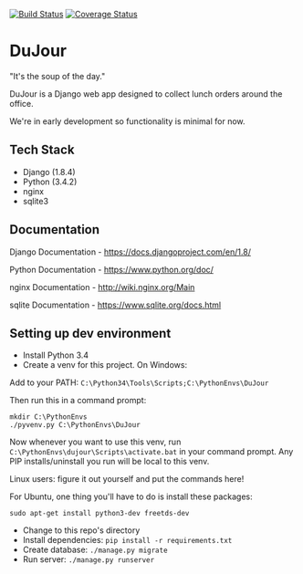 [![Build Status](https://travis-ci.org/nihalpd/DuJour.svg?branch=develop)](https://travis-ci.org/nihalpd/DuJour)
[![Coverage Status](https://coveralls.io/repos/nihalpd/DuJour/badge.svg?branch=develop&service=github)](https://coveralls.io/github/nihalpd/DuJour?branch=develop)
# DuJour

 "It's the soup of the day."

DuJour is a Django web app designed to collect lunch orders around the office.

We're in early development so functionality is minimal for now.



## Tech Stack
* Django (1.8.4)
* Python (3.4.2)
* nginx
* sqlite3


## Documentation
Django Documentation - https://docs.djangoproject.com/en/1.8/

Python Documentation - https://www.python.org/doc/

nginx Documentation - http://wiki.nginx.org/Main

sqlite Documentation - https://www.sqlite.org/docs.html


## Setting up dev environment
* Install Python 3.4
* Create a venv for this project.
On Windows:

Add to your PATH: ```C:\Python34\Tools\Scripts;C:\PythonEnvs\DuJour```

Then run this in a command prompt:
```
mkdir C:\PythonEnvs
./pyvenv.py C:\PythonEnvs\DuJour
```
Now whenever you want to use this venv, run ```C:\PythonEnvs\dujour\Scripts\activate.bat``` in your command prompt. Any PIP installs/uninstall you run will be local to this venv.

Linux users: figure it out yourself and put the commands here!

For Ubuntu, one thing you'll have to do is install these packages:
```
sudo apt-get install python3-dev freetds-dev
```
* Change to this repo's directory
* Install dependencies: ```pip install -r requirements.txt```
* Create database: ```./manage.py migrate```
* Run server: ```./manage.py runserver```
